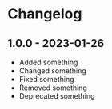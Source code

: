 # Changelog

## 1.0.0 - 2023-01-26

- Added something
- Changed something
- Fixed something
- Removed something
- Deprecated something

